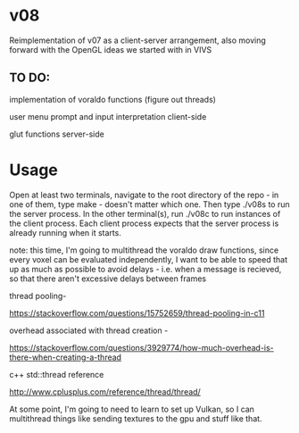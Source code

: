 # v08
Reimplementation of v07 as a client-server arrangement, also moving forward with the OpenGL ideas we started with in VIVS






## TO DO:

  implementation of voraldo functions (figure out threads)
  
  user menu prompt and input interpretation client-side
  
  glut functions server-side







# Usage

Open at least two terminals, navigate to the root directory of the repo - in one of them, type make - doesn't matter which one. Then type ./v08s to run the server process. In the other terminal(s), run ./v08c to run instances of the client process. Each client process expects that the server process is already running when it starts.



note: this time, I'm going to multithread the voraldo draw functions, since every voxel can be evaluated independently, I want to be able to speed that up as much as possible to avoid delays - i.e. when a message is recieved, so that there aren't excessive delays between frames

thread pooling-

https://stackoverflow.com/questions/15752659/thread-pooling-in-c11

overhead associated with thread creation - 

https://stackoverflow.com/questions/3929774/how-much-overhead-is-there-when-creating-a-thread

c++ std::thread reference

http://www.cplusplus.com/reference/thread/thread/


At some point, I'm going to need to learn to set up Vulkan, so I can multithread things like sending textures to the gpu and stuff like that.



